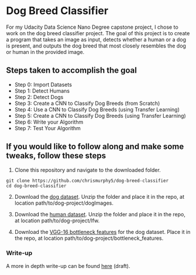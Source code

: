 # Dog Breed Classifier

For my Udacity Data Science Nano Degree capstone project, I chose to work on the dog breed classifier project. The goal of this project is to create a 
program that takes an image as input, detects whether a human or a dog is present, and outputs the dog breed that most closely resembles the dog or human
in the provided image. 

## Steps taken to accomplish the goal
* Step 0: Import Datasets
* Step 1: Detect Humans
* Step 2: Detect Dogs
* Step 3: Create a CNN to Classify Dog Breeds (from Scratch)
* Step 4: Use a CNN to Classify Dog Breeds (using Transfer Learning)
* Step 5: Create a CNN to Classify Dog Breeds (using Transfer Learning)
* Step 6: Write your Algorithm
* Step 7: Test Your Algorithm

## If you would like to follow along and make some tweaks, follow these steps
1. Clone this repository and navigate to the downloaded folder.
```
git clone https://github.com/chrismurphy5/dog-breed-classifier
cd dog-breed-classifier
```
2. Download the [dog dataset](https://s3-us-west-1.amazonaws.com/udacity-aind/dog-project/dogImages.zip). Unzip the folder and place it in the repo, at location path/to/dog-project/dogImages.

3. Download the [human dataset](https://s3-us-west-1.amazonaws.com/udacity-aind/dog-project/lfw.zip). Unzip the folder and place it in the repo, at location path/to/dog-project/lfw.

4. Download the [VGG-16 bottleneck features](https://s3-us-west-1.amazonaws.com/udacity-aind/dog-project/DogVGG16Data.npz) for the dog dataset. Place it in the repo, at location path/to/dog-project/bottleneck_features.


### Write-up
A more in depth write-up can be found [here](https://medium.com/@christophermurphy-11823/dog-breed-classification-52c3b7b7f6a5) (draft).

